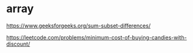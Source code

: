 # array

https://www.geeksforgeeks.org/sum-subset-differences/

https://leetcode.com/problems/minimum-cost-of-buying-candies-with-discount/
